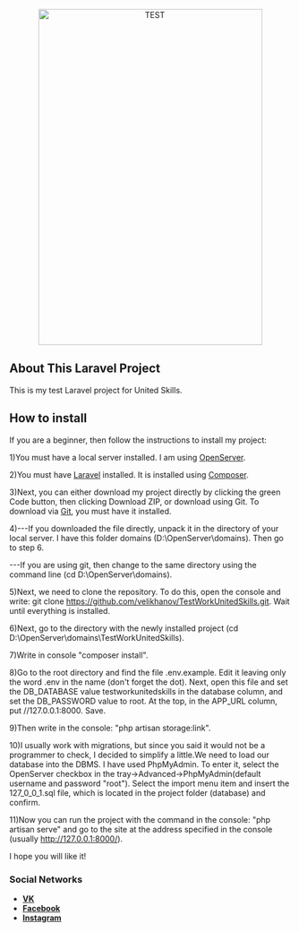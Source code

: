 <p align="center"><p align="center"><a href='https://svgshare.com/s/TKW' ><img src='https://svgshare.com/i/TKW.svg' title='TEST' width="400" height="600"></a></p></p>

## About This Laravel Project

This is my test Laravel project for United Skills.

## How to install

If you are a beginner, then follow the instructions to install my project:

1)You must have a local server installed. I am using [OpenServer](https://ospanel.io/download/).

2)You must have [Laravel](https://laravel.com/docs/8.x) installed. It is installed using [Composer](https://getcomposer.org/).

3)Next, you can either download my project directly by clicking the green Code button, then clicking Download ZIP, or download using Git. To download via [Git](https://git-scm.com/), you must have it installed.

4)---If you downloaded the file directly, unpack it in the directory of your local server. I have this folder domains (D:\OpenServer\domains). Then go to step 6.

   ---If you are using git, then change to the same directory using the command line (cd D:\OpenServer\domains).

5)Next, we need to clone the repository. To do this, open the console and write: git clone https://github.com/velikhanov/TestWorkUnitedSkills.git. Wait until everything is installed.

6)Next, go to the directory with the newly installed project (cd D:\OpenServer\domains\TestWorkUnitedSkills).

7)Write in console "composer install".

8)Go to the root directory and find the file .env.example. Edit it leaving only the word .env in the name (don't forget the dot). Next, open this file and set the DB_DATABASE value testworkunitedskills in the database column, and set the DB_PASSWORD value to root. At the top, in the APP_URL column, put //127.0.0.1:8000. Save.

9)Then write in the console: "php artisan storage:link".

10)I usually work with migrations, but since you said it would not be a programmer to check, I decided to simplify a little.We need to load our database into the DBMS. I have used PhpMyAdmin. To enter it, select the OpenServer checkbox in the tray->Advanced->PhpMyAdmin(default username and password "root"). Select the import menu item and insert the 127_0_0_1.sql file, which is located in the project folder (database) and confirm.

11)Now you can run the project with the command in the console: "php artisan serve" and go to the site at the address specified in the console (usually http://127.0.0.1:8000/).

I hope you will like it!

### Social Networks

- **[VK](https://vk.com/velikhanov99)**
- **[Facebook](https://www.facebook.com/velikhanov99)**
- **[Instagram](https://www.instagram.com/velihanov99/)**
